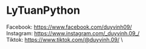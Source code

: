 # LyTuanPython

Facebook: https://www.facebook.com/duyvinh09/ \
Instagram: https://www.instagram.com/_duyvinh.09_/ \
Tiktok: https://www.tiktok.com/@duyvinh.09/ \
